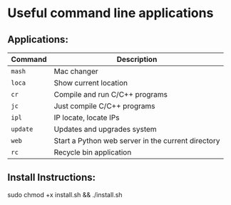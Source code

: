
# Useful command line applications
## Applications:
| Command | Description                                      |
|---------|--------------------------------------------------|
| `mash`  | Mac changer                                      |
| `loca`  | Show current location                            |
| `cr`    | Compile and run C/C++ programs                  |
| `jc`    | Just compile C/C++ programs                     |
| `ipl`   | IP locate, locate IPs                           |
| `update`| Updates and upgrades system                      |
| `web`   | Start a Python web server in the current directory |
| `rc`    | Recycle bin application                          |

## Install Instructions:
sudo chmod +x install.sh && ./install.sh
